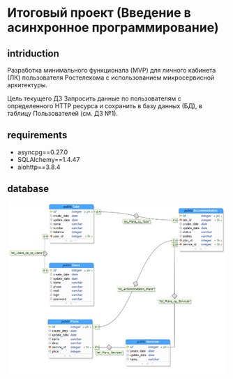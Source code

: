 # Итоговый проект (Введение в асинхронное программирование)

## intriduction

Разработка минимального функционала (MVP) для личного кабинета (ЛК) пользователя Ростелекома с использованием микросервисной архитектуры.

Цель текущего ДЗ
Запросить данные по пользователям с определенного HTTP ресурса и сохранить в базу данных (БД), в таблицу Пользователей (см. ДЗ №1).

## requirements

* asyncpg==0.27.0
* SQLAlchemy==1.4.47
* aiohttp==3.8.4

## database

![database_scheme](/img/sch.png)
